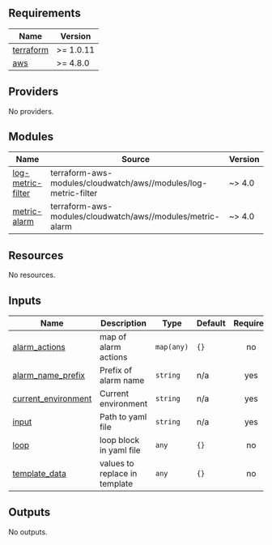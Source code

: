 <!-- BEGIN_TF_DOCS -->
## Requirements

| Name | Version |
|------|---------|
| <a name="requirement_terraform"></a> [terraform](#requirement\_terraform) | >= 1.0.11 |
| <a name="requirement_aws"></a> [aws](#requirement\_aws) | >= 4.8.0 |

## Providers

No providers.

## Modules

| Name | Source | Version |
|------|--------|---------|
| <a name="module_log-metric-filter"></a> [log-metric-filter](#module\_log-metric-filter) | terraform-aws-modules/cloudwatch/aws//modules/log-metric-filter | ~> 4.0 |
| <a name="module_metric-alarm"></a> [metric-alarm](#module\_metric-alarm) | terraform-aws-modules/cloudwatch/aws//modules/metric-alarm | ~> 4.0 |

## Resources

No resources.

## Inputs

| Name | Description | Type | Default | Required |
|------|-------------|------|---------|:--------:|
| <a name="input_alarm_actions"></a> [alarm\_actions](#input\_alarm\_actions) | map of alarm actions | `map(any)` | `{}` | no |
| <a name="input_alarm_name_prefix"></a> [alarm\_name\_prefix](#input\_alarm\_name\_prefix) | Prefix of alarm name | `string` | n/a | yes |
| <a name="input_current_environment"></a> [current\_environment](#input\_current\_environment) | Current environment | `string` | n/a | yes |
| <a name="input_input"></a> [input](#input\_input) | Path to yaml file | `string` | n/a | yes |
| <a name="input_loop"></a> [loop](#input\_loop) | loop block in yaml file | `any` | `{}` | no |
| <a name="input_template_data"></a> [template\_data](#input\_template\_data) | values to replace in template | `any` | `{}` | no |

## Outputs

No outputs.
<!-- END_TF_DOCS -->